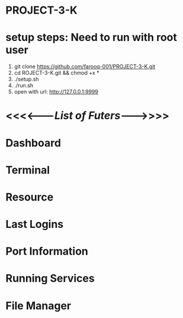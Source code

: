 # PROJECT-3-K
# setup steps: Need to run with root user
1. git clone https://github.com/farooq-001/PROJECT-3-K.git
2. cd ROJECT-3-K.git && chmod +x *
3. ./setup.sh
4. ./run.sh
5. open with url: http://127.0.0.1:9999


# <<<<---***List of Futers***--->>>> 
# Dashboard
# Terminal
# Resource
# Last Logins
# Port Information
# Running Services
# File Manager

